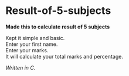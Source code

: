 # Result-of-5-subjects
**Made this to calculate result of 5 subjects**

<p>Kept it simple and basic.<br>
Enter your first name.<br>
Enter your marks.<br>
It will calculate your total marks and percentage.<br>

*Written in C.*
